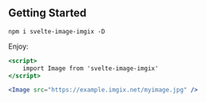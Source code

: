 ## Getting Started

`npm i svelte-image-imgix -D`

Enjoy:

```jsx
<script>
    import Image from 'svelte-image-imgix'
</script>

<Image src="https://example.imgix.net/myimage.jpg" />
```
